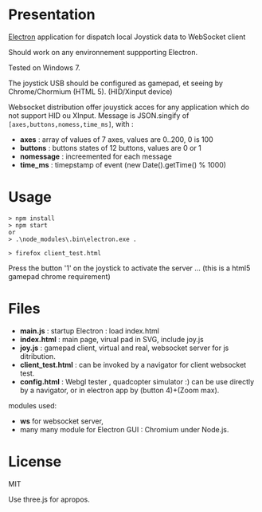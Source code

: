 Presentation
===
[Electron](https://github.com/atom/electron) application  for dispatch local Joystick data to WebSocket client 


Should work on any environnement suppporting Electron.

Tested on Windows 7.

The joystick USB should be configured as gamepad, et  seeing by  Chrome/Chormium (HTML 5).
(HID/Xinput device)

Websocket distribution offer jouystick acces for any application which 
do not support HID ou XInput.
Message is JSON.singify of ```[axes,buttons,nomess,time_ms]```, with :
* **axes** : array of values of 7 axes, values are 0..200, 0 is 100
* **buttons** : buttons states of 12 buttons, values are 0 or 1
* **nomessage** : increemented for each message
* **time_ms** : timepstamp of event (new Date().getTime() % 1000)

Usage
=== 

```
> npm install
> npm start
or
> .\node_modules\.bin\electron.exe .

> firefox client_test.html
```

Press the button '1' on the  joystick to activate the server ...
(this is a html5 gamepad chrome requirement)

Files
===

* **main.js** : startup Electron : load index.html
* **index.html** : main page, virual pad in SVG, include joy.js
* **joy.js** : gamepad client, virtual and real, websocket server for js ditribution.
* **client_test.html** : can be invoked by a navigator for client websocket test.
* **config.html** : Webgl tester , quadcopter simulator :) can be use directly by a navigator, or in electron app by (button 4)+(Zoom max).

modules used:
*  **ws** for websocket server,
*  many many module for Electron  GUI : Chromium under Node.js.
   
License
====

MIT

Use three.js for apropos.

